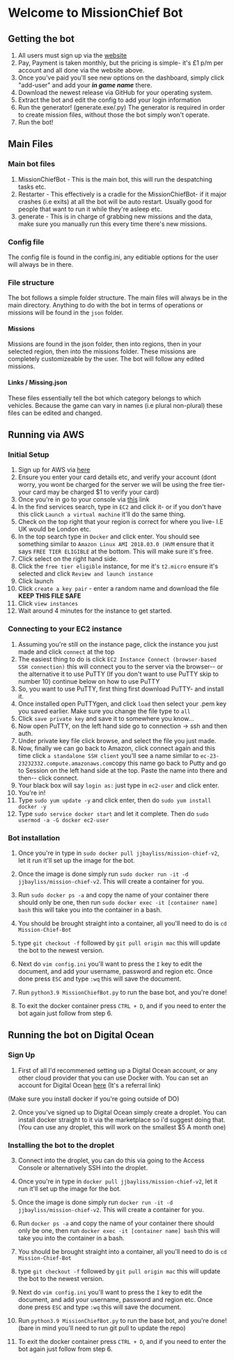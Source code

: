 # Welcome to MissionChief Bot

## Getting the bot
1. All users must sign up via the [website](https://missionchiefbot.com/)
2. Pay, Payment is taken monthly, but the pricing is simple- it's £1 p/m per account and all done via the website above.
3. Once you've paid you'll see new options on the dashboard, simply click "add-user" and add your ***in game name*** there.
4. Download the newest release via GitHub for your operating system.
5. Extract the bot and edit the config to add your login information
6. Run the generator! (generate.exe/.py) The generator is required in order to create mission files, without those the bot simply won't operate.
7. Run the bot!

## Main Files

### Main bot files
1. MissionChiefBot - This is the main bot, this will run the despatching tasks etc.
2. Restarter - This effectively is a cradle for the MissionChiefBot- if it major crashes (i.e exits) at all the bot will be auto restart. Usually good for people that want to run it while they're asleep etc.
3. generate - This is in charge of grabbing new missions and the data, make sure you manually run this every time there's new missions.

### Config file
The config file is found in the config.ini, any editiable options for the user will always be in there.

### File structure
The bot follows a simple folder structure. The main files will always be in the main directory. Anything to do with the bot in terms of operations or missions will be found in the `json` folder.
#### Missions
Missions are found in the json folder, then into regions, then in your selected region, then into the missions folder. These missions are completely customizeable by the user. The bot will follow any edited missions.

#### Links / Missing.json
These files essentially tell the bot which category belongs to which vehicles. Because the game can vary in names (i.e plural non-plural) these files can be edited and changed. 

## Running via AWS
### Initial Setup
1. Sign up for AWS via [here](https://portal.aws.amazon.com/billing/signup?refid=jackbaylissgithub)
2. Ensure you enter your card details etc, and verify your account (dont worry, you wont be charged for the server we will be using the free tier- your card may be charged $1 to verify your card)
3. Once you're in go to your console via [this](https://console.aws.amazon.com) link
4. In the find services search, type in `EC2` and click it- or if you don't have this click `Launch a virtual machine` it'll do the same thing.
5. Check on the top right that your region is correct for where you live- I.E UK would be London etc.
6. In the top search type in `Docker` and click enter. You should see something similar to `Amazon Linux AMI 2018.03.0 (HVM` ensure that it says `FREE TIER ELIGIBLE` at the bottom. This will make sure it's free. 
7. Click select on the right hand side.
8. Click the `free tier eligible` instance, for me it's `t2.micro` ensure it's selected and click `Review and launch instance`
9. Click launch
10. Click `create a key pair` - enter a random name and download the file **KEEP THIS FILE SAFE**
11. Click `view instances`
12. Wait around 4 minutes for the instance to get started.

### Connecting to your EC2 instance
1. Assuming you're still on the instance page, click the instance you just made and click `connect` at the top
2. The easiest thing to do is click `EC2 Instance Connect (browser-based SSH connection)` this will connect you to the server via the browser-- or the alternative it to use PuTTY (If you don't want to use PuTTY skip to number 10) continue below on how to use PuTTY 
3. So, you want to use PuTTY, first thing first download PuTTY- and install it.
4. Once installed open PuTTYgen, and click `load` then select your .pem key you saved earlier. Make sure you change the file type to `all`
5. Click `save private key` and save it to somewhere you know... 
6. Now open PuTTY, on the left hand side go to connection -> ssh and then auth.
7. Under private key file click browse, and select the file you just made.
8. Now, finally we can go back to Amazon, click connect again and this time click `a standalone SSH client` you'll see a name similar to `ec-23-23232332.compute.amazonaws.com`copy this name go back to Putty and go to Session on the left hand side at the top. Paste the name into there and then-- click connect.
9. Your black box will say `login as:` just type in `ec2-user` and click enter.
10. You're in!
11. Type `sudo yum update -y` and click enter, then do `sudo yum install docker -y`
12. Type `sudo service docker start` and let it complete. Then do `sudo usermod -a -G docker ec2-user`

### Bot installation
1. Once you're in type in `sudo docker pull jjbayliss/mission-chief-v2`, let it run it'll set up the image for the bot. 
 
2. Once the image is done simply run `sudo docker run -it -d jjbayliss/mission-chief-v2`. This will create a container for you.

3. Run `sudo docker ps -a` and copy the name of your container there should only be one, then run `sudo docker exec -it [container name] bash` this will take you into the container in a bash.
4. You should be brought straight into a container, all you'll need to do is `cd Mission-Chief-Bot`


5. type `git checkout -f` followed by `git pull origin mac` this will update the bot to the newest version. 




6. Next do `vim config.ini` you'll want to press the `I` key to edit the document, and add your username, password and region etc. Once done press `ESC` and type `:wq` this will save the document.

7. Run `python3.9 MissionChiefBot.py` to run the base bot, and you're done!
8. To exit the docker container press `CTRL + D`, and if you need to enter the bot again just follow from step 6.

## Running the bot on Digital Ocean
### Sign Up
1. First of all I'd recommened setting up a Digital Ocean account, or any other cloud provider that you can use Docker with. You can set an account for Digital Ocean [here](https://m.do.co/c/741cf5923606) (It's a referral link)

(Make sure you install docker if you're going outside of DO)

2. Once you've signed up to Digital Ocean simply create a droplet. You can install docker straight to it via the marketplace so i'd suggest doing that. (You can use any droplet, this will work on the smallest $5 A month one)

### Installing the bot to the droplet
3. Connect into the droplet, you can do this via going to the Access Console or alternatively SSH into the droplet.

4. Once you're in type in `docker pull jjbayliss/mission-chief-v2`, let it run it'll set up the image for the bot. 
 
5. Once the image is done simply run `docker run -it -d jjbayliss/mission-chief-v2`. This will create a container for you.

6. Run `docker ps -a` and copy the name of your container there should only be one, then run `docker exec -it [container name] bash` this will take you into the container in a bash.

7. You should be brought straight into a container, all you'll need to do is `cd Mission-Chief-Bot`


8. type `git checkout -f` followed by `git pull origin mac` this will update the bot to the newest version. 


9. Next do `vim config.ini` you'll want to press the `I` key to edit the document, and add your username, password and region etc. Once done press `ESC` and type `:wq` this will save the document.

10. Run `python3.9 MissionChiefBot.py` to run the base bot, and you're done! (bare in mind you'll need to run git pull to update the repo)

11. To exit the docker container press `CTRL + D`, and if you need to enter the bot again just follow from step 6.